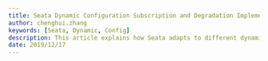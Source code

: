 ```yaml
---
title: Seata Dynamic Configuration Subscription and Degradation Implementation Principles
author: chenghui.zhang
keywords: [Seata, Dynamic, Config]
description: This article explains how Seata adapts to different dynamic configuration subscriptions and implements degradation functionality with support for multiple configuration centers.
date: 2019/12/17
---
```

